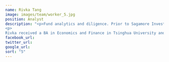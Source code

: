 ```yaml
---
name: Rivka Tang
image: images/team/worker_5.jpg
position: Analyst
description: "<p>Fund analytics and diligence. Prior to Sagamore Investments, she was an intern in Representative Office of Hearst Corporation in China, where she was responsible for financial analysis and research on TMT funds.</p>
<p>
Rivka received a BA in Economics and Finance in Tsinghua University and is presently preparing for the CFA Level I examination.</p>"
facebook_url:
twitter_url:
google_url:
sort: "5"
---
```

